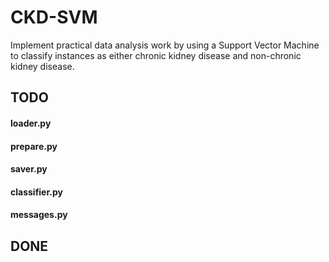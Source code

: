 # CKD-SVM

Implement practical data analysis work by using a Support Vector Machine to classify instances as either chronic kidney disease and non-chronic kidney disease.

## TODO
#### loader.py
#### prepare.py
#### saver.py
#### classifier.py
#### messages.py

## DONE
